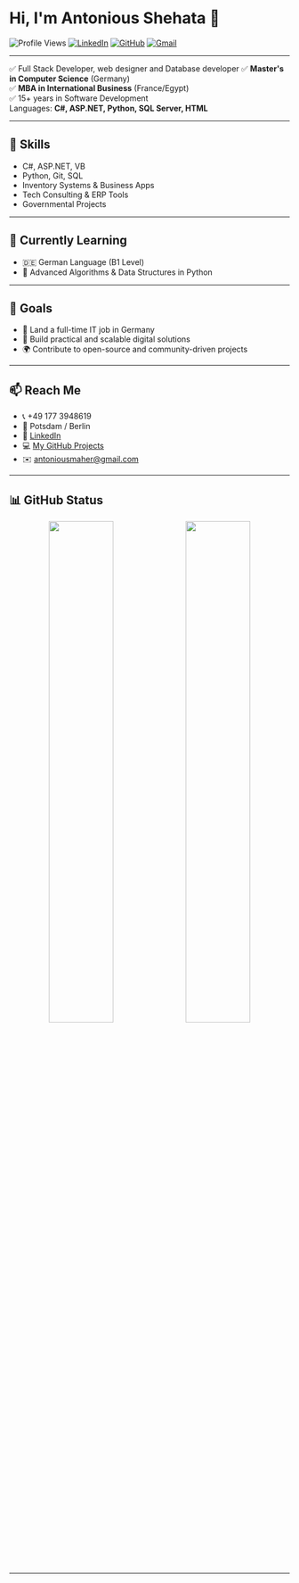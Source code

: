 # Hi, I'm Antonious Shehata 👋

![Profile Views](https://komarev.com/ghpvc/?username=AntoniousShehata&label=Profile%20views&color=0e75b6&style=flat)
[![LinkedIn](https://img.shields.io/badge/LinkedIn-blue?style=flat&logo=linkedin&logoColor=white)](https://www.linkedin.com/in/a-shehata/)
[![GitHub](https://img.shields.io/badge/GitHub-Profile-black?style=flat&logo=github)](https://github.com/AntoniousShehata)
[![Gmail](https://img.shields.io/badge/Email-D14836?style=flat&logo=gmail&logoColor=white)](mailto:antoniousmaher@gmail.com)

---

✅ Full Stack Developer, web designer and Database developer
✅ **Master's in Computer Science** (Germany)  
✅ **MBA in International Business** (France/Egypt)  
✅ 15+ years in Software Development  
Languages: **C#, ASP.NET, Python, SQL Server, HTML**

---

## 🔧 Skills

- C#, ASP.NET, VB  
- Python, Git, SQL  
- Inventory Systems & Business Apps  
- Tech Consulting & ERP Tools  
- Governmental Projects  

---

## 🧠 Currently Learning

- 🇩🇪 German Language (B1 Level)  
- 📘 Advanced Algorithms & Data Structures in Python  

---

## 🎯 Goals

- 💼 Land a full-time IT job in Germany  
- 🧠 Build practical and scalable digital solutions  
- 🌍 Contribute to open-source and community-driven projects  

---

## 📫 Reach Me

- 📞 +49 177 3948619  
- 📍 Potsdam / Berlin  
- 💼 [LinkedIn](https://www.linkedin.com/in/a-shehata/)  
- 💻 [My GitHub Projects](https://github.com/AntoniousShehata)  
- ✉️ [antoniousmaher@gmail.com](mailto:antoniousmaher@gmail.com)

---

## 📊 GitHub Status

<div align="center">
  <img src="https://github-readme-stats.vercel.app/api?username=AntoniousShehata&show_icons=true&theme=default" width="48%" />
  <img src="https://github-readme-stats.vercel.app/api/top-langs/?username=AntoniousShehata&layout=compact&theme=default" width="48%" />
</div>

---

